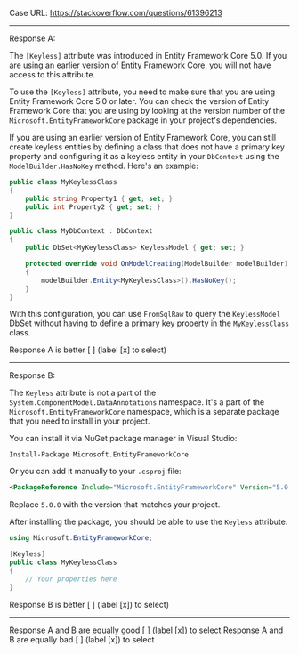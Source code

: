 Case URL: https://stackoverflow.com/questions/61396213

------
Response A:

The `[Keyless]` attribute was introduced in Entity Framework Core 5.0. If you are using an earlier version of Entity Framework Core, you will not have access to this attribute.

To use the `[Keyless]` attribute, you need to make sure that you are using Entity Framework Core 5.0 or later. You can check the version of Entity Framework Core that you are using by looking at the version number of the `Microsoft.EntityFrameworkCore` package in your project's dependencies.

If you are using an earlier version of Entity Framework Core, you can still create keyless entities by defining a class that does not have a primary key property and configuring it as a keyless entity in your `DbContext` using the `ModelBuilder.HasNoKey` method. Here's an example:

```c#
public class MyKeylessClass
{
    public string Property1 { get; set; }
    public int Property2 { get; set; }
}

public class MyDbContext : DbContext
{
    public DbSet<MyKeylessClass> KeylessModel { get; set; }

    protected override void OnModelCreating(ModelBuilder modelBuilder)
    {
        modelBuilder.Entity<MyKeylessClass>().HasNoKey();
    }
}
```

With this configuration, you can use `FromSqlRaw` to query the `KeylessModel` DbSet without having to define a primary key property in the `MyKeylessClass` class.

Response A is better [ ] (label [x] to select)

-------
Response B:



The `Keyless` attribute is not a part of the `System.ComponentModel.DataAnnotations` namespace. It's a part of the `Microsoft.EntityFrameworkCore` namespace, which is a separate package that you need to install in your project.

You can install it via NuGet package manager in Visual Studio:

```
Install-Package Microsoft.EntityFrameworkCore
```

Or you can add it manually to your `.csproj` file:

```xml
<PackageReference Include="Microsoft.EntityFrameworkCore" Version="5.0.0" />
```

Replace `5.0.0` with the version that matches your project.

After installing the package, you should be able to use the `Keyless` attribute:

```csharp
using Microsoft.EntityFrameworkCore;

[Keyless]
public class MyKeylessClass
{
    // Your properties here
}
```

Response B is better [ ] (label [x]) to select)

-------

Response A and B are equally good [ ] (label [x]) to select
Response A and B are equally bad [ ] (label [x]) to select
